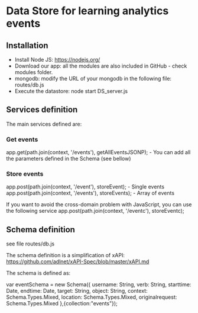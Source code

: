 # Data Store for learning analytics events

## Installation

- Install Node JS: https://nodejs.org/
- Download our app: all the modules are also included in GitHub - check modules folder.
- mongodb: modify the URL of your mongodb in the following file: routes/db.js
- Execute the datastore: node start DS_server.js

## Services definition

The main services defined are:

### Get events

app.get(path.join(context, '/events'), getAllEventsJSONP); - You can add all the parameters defined in the Schema (see bellow)

### Store events

app.post(path.join(context, '/event'), storeEvent); - Single events
app.post(path.join(context, '/events'), storeEvents); - Array of events

If you want to avoid the cross-domain problem with JavaScript, you can use the following service
app.post(path.join(context, '/eventc'), storeEventc);

## Schema definition

see file routes/db.js

The schema definition is a simplification of xAPI: https://github.com/adlnet/xAPI-Spec/blob/master/xAPI.md

The schema is defined as:

var eventSchema = new Schema({
    username: String,
    verb: String,
    starttime: Date,
    endtime: Date,
    target: String,
    object: String,
    context: Schema.Types.Mixed,
    location: Schema.Types.Mixed,
    originalrequest: Schema.Types.Mixed
},{collection:"events"});


